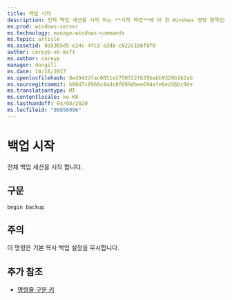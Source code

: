 ```yaml
---
title: 백업 시작
description: 전체 백업 세션을 시작 하는 **시작 백업**에 대 한 Windows 명령 항목입니다.
ms.prod: windows-server
ms.technology: manage-windows-commands
ms.topic: article
ms.assetid: 8a53b5d5-e24c-4fc3-a3d8-c622c1bbf8f0
author: coreyp-at-msft
ms.author: coreyp
manager: dongill
ms.date: 10/16/2017
ms.openlocfilehash: 8ed942dfac0851e2750722f639babb9329b162ab
ms.sourcegitcommit: b00d7c8968c4adc8f699dbee694afe6ed36bc9de
ms.translationtype: MT
ms.contentlocale: ko-KR
ms.lasthandoff: 04/08/2020
ms.locfileid: "80850996"
---
```

# <a name="begin-backup"></a>백업 시작

전체 백업 세션을 시작 합니다.

## <a name="syntax"></a>구문

```
begin backup
```

## <a name="remarks"></a>주의

이 명령은 기본 복사 백업 설정을 무시합니다.

## <a name="additional-references"></a>추가 참조

- [명령줄 구문 키](command-line-syntax-key.md)